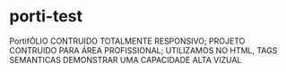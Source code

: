 # porti-test
PortifÓLIO CONTRUIDO TOTALMENTE RESPONSIVO;
PROJETO CONTRUIDO PARA ÁREA PROFISSIONAL;
UTILIZAMOS NO HTML, TAGS SEMANTICAS DEMONSTRAR UMA CAPACIDADE ALTA VIZUAL

